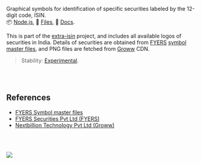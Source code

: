 Graphical symbols for identification of specific securities labeled by the 12-digit code, ISIN.<br>
📦 [Node.js](https://www.npmjs.com/package/@extra-isin/logos),
📜 [Files](https://unpkg.com/@extra-isin/logos/),
📰 [Docs](https://nodef.github.io/extra-isin/).

This is part of the [extra-isin] project, and includes all available logos
of securities in India. Details of securities are obtained from [FYERS]
[symbol master files], and PNG files are fetched from [Groww] CDN.

> Stability: [Experimental](https://www.youtube.com/watch?v=L1j93RnIxEo).

<br>
<br>


## References

- [FYERS Symbol master files][symbol master files]
- [FYERS Securities Pvt Ltd (FYERS)][FYERS]
- [Nextbillion Technology Pvt Ltd (Groww)][Groww]

<br>
<br>

[![](https://img.youtube.com/vi/0uYnj1i1EQw/maxresdefault.jpg)](https://www.youtube.com/watch?v=0uYnj1i1EQw)


[extra-isin]: https://github.com/nodef/extra-isin
[symbol master files]: https://myapi.fyers.in/docs/#tag/Broker-Config/paths/~1Broker%20Config/post
[FYERS]: https://fyers.in
[Groww]: https://groww.in
